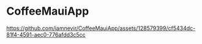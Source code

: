 # CoffeeMauiApp

https://github.com/iamnevir/CoffeeMauiApp/assets/128579399/cf5434dc-81f4-4591-aec0-776afdd3c5cc

